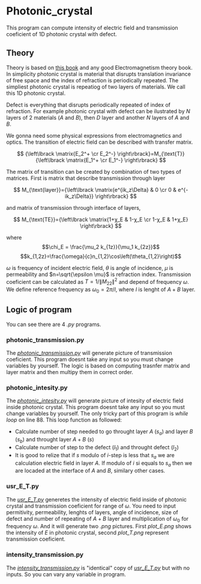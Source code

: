 # Photonic_crystal

This program can compute intensity of electric field and transmission coeficient of 1D photonic crystal with defect.

## Theory


Theory is based on [this book](https://www.jstor.org/stable/j.ctt7s2wj) and any good Electromagnetism theory book.
In simplicity photonic crystal is material that disrupts translation invariance of free space and the index of refraction is periodically repeated. The simpliest photonic crystal is repeatiog of two layers of materials. We call this 1D photonic crystal.

Defect is everything that disrupts periodically repeated of index of refraction. For example photonic crystal with defect can be ilustrated by $N$ layers of $2$ materials $(A$ and $B)$, then $D$ layer and another $N$ layers of $A$ and $B$.

We gonna need some physical expressions from electromagnetics and optics.
The transition of electric field can be described with transfer matrix.

$$ {\left\lbrack \matrix{E_2^+ \cr E_2^-} \right\rbrack}=M_{\text{T}}{\left\lbrack \matrix{E_1^+ \cr E_1^-} \right\rbrack} $$

The matrix of transition can be created by combination of two types of matrices. First is matrix that describe transmission through layer

$$ M_{\text{layer}}={\left\lbrack \matrix{e^{ik_z\Delta} & 0 \cr 0 & e^{-ik_z\Delta}} \right\rbrack} $$

and matrix of transmission through interface of layers,

$$ M_{\text{TE}}={\left\lbrack \matrix{1+χ_E & 1-χ_E \cr 1-χ_E & 1+χ_E} \right\rbrack} $$

where
$$\chi_E = \frac{\mu_2 k_{1z}}{\mu_1 k_{2z}}$$
$$k_{1,2z}=\frac{\omega}{c}n_{1,2}\cos\left(\theta_{1,2}\right)$$

$\omega$ is frequency of  incident electric field, $\theta$ is angle of incidence, $\mu$ is permeability and $n=\sqrt{\epsilon \mu}$ is refraction index.
Transmission coeficient can be calculated as $T = 1/\left\|M_{22}\right\|^2$ and depend of frequency $\omega$.
We define reference frequency as $\omega_0 = 2\pi/l$, where $l$ is lenght of $A+B$ layer.

## Logic of program

You can see there are $4$ <em>.py</em> programs.


### photonic_transmission.py

The [<em>photonic_transmission.py</em>](../main/photonic_transmission.py) will generate picture of transmission coeficient. This program doesnt take any input so you must change variables by yourself. The logic is based on computing trasnfer matrix and layer matrix and then multipy them in correct order.

### photonic_intesity.py

The [<em>photonic_intesity.py</em>](../main/photonic_intesity.py) will generate picture of intesity of electric field inside photonic crystal. This program doesnt take any input so you must change variables by yourself. The only tricky part of this program is <em>while loop</em> on line $88$. This loop function as followed:
- Calculate number of step needed to go throught layer $A$ $\left(s_a\right)$ and layer $B$ $\left(s_b\right)$ and throught layer $A+B$ $\left(s\right)$
- Calculate number of step to the defect $\left(l_1\right)$ and throught defect $\left(l_2\right)$
- It is good to relize that if $s$ modulo of $i$-step is less that $s_a$ we are calculation electric field in layer $A$. If modulo of $i$ si equals to $s_a$ then we are locaded at the interface of $A$ and $B$, similary other cases.


### usr_E_T.py

The [<em>usr_E_T.py</em>](../main/usr_E_T.py) generetes the intensity of electric field inside of photonic crystal and transmission coeficient for range of $\omega$. You need to input permitivity, permeability, lenghts of layers, angle of incidence, size of defect and number of repeating of $A+B$ layer and multiplication of $\omega_0$ for frequency $\omega$. And it will generate two <em>.png</em> pictures. First <em>plot_E.png</em> shows the intensity of $E$ in photonic crystal, second <em>plot_T.png</em> represent transmission coeficient.

### intensity_transmission.py

The [<em>intensity_transmission.py</em>](../main/intensity_transmission.py) is "identical" copy of [<em>usr_E_T.py</em>](../main/usr_E_T.py) but with no inputs. So you can vary any variable in program. 

